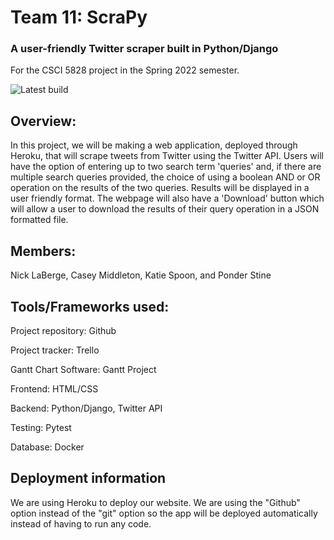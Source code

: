 # Team 11: ScraPy
### A user-friendly Twitter scraper built in Python/Django
For the CSCI 5828 project in the Spring 2022 semester.

![Latest build](https://github.com/CaseyMiddleton/FSE_project/actions/workflows/build.yml/badge.svg)

## Overview:

In this project, we will be making a web application, deployed through Heroku, that will scrape tweets from Twitter using the Twitter API. Users will have the option of entering up to two search term 'queries' and, if there are multiple search queries provided, the choice of using a boolean AND or OR operation on the results of the two queries. Results will be displayed in a user friendly format. The webpage will also have a 'Download' button which will allow a user to download the results of their query operation in a JSON formatted file.

## Members:

Nick LaBerge, Casey Middleton, Katie Spoon, and Ponder Stine

## Tools/Frameworks used:

Project repository: Github

Project tracker: Trello

Gantt Chart Software: Gantt Project

Frontend: HTML/CSS

Backend: Python/Django, Twitter API

Testing: Pytest

Database: Docker

## Deployment information

We are using Heroku to deploy our website. We are using the "Github" option instead of the "git" option so the app will be deployed automatically instead of having to run any code.

